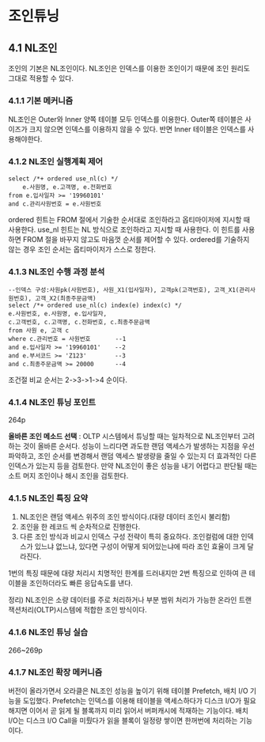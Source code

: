 # 조인튜닝
## 4.1 NL조인
조인의 기본은 NL조인이다. NL조인은 인덱스를 이용한 조인이기 때문에 조인 원리도 그대로 적용할 수 있다.

### 4.1.1 기본 메커니즘
NL조인은 Outer와 Inner 양쪽 테이블 모두 인덱스를 이용한다. Outer쪽 테이블은 사이즈가 크지 않으면 인덱스를 이용하지 않을 수 있다. 반면 Inner 테이블은 인덱스를 사용해야한다.

### 4.1.2 NL조인 실행계획 제어
    select /*+ ordered use_nl(c) */
        e.사원명, e.고객명, e.전화번호
    from e.입사일자 >= '19960101'
    and c.관리사원번호 = e.사원번호

ordered 힌트는 FROM 절에서 기술한 순서대로 조인하라고 옵티마이저에 지시할 때 사용한다. use_nl 힌트는 NL 방식으로 조인하라고 지시할 때 사용한다. 이 힌트를 사용하면 FROM 절을 바꾸지 않고도 마음껏 순서를 제어할 수 있다. ordered를 기술하지 않는 경우 조인 순서는 옵티마이저가 스스로 정한다.

### 4.1.3 NL조인 수행 과정 분석
    --인덱스 구성:사원pk(사원번호), 사원_X1(입사일자), 고객pk(고객번호), 고객_X1(관리사원번호), 고객_X2(최종주문금액)
    select /*+ ordered use_nl(c) index(e) index(c) */
    e.사원번호, e.사원명, e.입사일자,
    c.고객번호, c.고객명, c.전화번호, c.최종주문금액
    from 사원 e, 고객 c
    where c.관리번호 = 사원번호       --1
    and e.입사일자 >= '19960101'    --2
    and e.부서코드 >= 'Z123'        --3
    and c.최종주문금액 >= 20000      --4

조건절 비교 순서는 2->3->1->4 순이다. 

### 4.1.4 NL조인 튜닝 포인트
264p

__올바른 조인 메소드 선택__ : OLTP 시스템에서 튜닝할 때는 일차적으로 NL조인부터 고려하는 것이 올바른 순서다. 성능이 느리다면 과도한 랜덤 액세스가 발생하는 지점을 우선 파악하고, 조인 순서를 변경해서 랜덤 액세스 발생량을 줄일 수 있는지 더 효과적인 다른 인덱스가 있는지 등을 검토한다. 만약 NL조인이 좋은 성능을 내기 어렵다고 판단될 때는 소트 머지 조인이나 해시 조인을 검토한다.

### 4.1.5 NL조인 특징 요약
1) NL조인은 랜덤 액세스 위주의 조인 방식이다.(대량 데이터 조인시 불리함)
2) 조인을 한 레코드 씩 순차적으로 진행한다.
3) 다른 조인 방식과 비교시 인덱스 구성 전략이 특히 중요하다. 조인컬럼에 대한 인덱스가 있느냐 없느냐, 있다면 구성이 어떻게 되어있는냐에 따라 조인 효율이 크게 달라진다.

1번의 특징 때문에 대량 처리시 치명적인 한계를 드러내지만 2번 특징으로 인하여 큰 테이블을 조인하더라도 빠른 응답속도를 낸다.

정리) NL조인은 소량 데이터를 주로 처리하거나 부분 범위 처리가 가능한 온라인 트랜잭션처리(OLTP)시스템에 적합한 조인 방식이다.

### 4.1.6 NL조인 튜닝 실습
266~269p

### 4.1.7 NL조인 확장 메커니즘
버전이 올라가면서 오라클은 NL조인 성능을 높이기 위해 테이블 Prefetch, 배치 I/O 기능을 도입했다. Prefetch는 인덱스를 이용해 테이블을 액세스하다가 디스크 I/O가 필요해지면 이어서 곧 읽게 될 블록까지 미리 읽어서 버퍼캐시에 적재하는 기능이다. 배치 I/O는 디스크 I/O Call을 미뤘다가 읽을 블록이 일정량 쌓이면 한꺼번에 처리하는 기능이다.